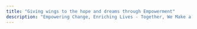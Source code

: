 ```yaml
---
title: "Giving wings to the hope and dreams through Empowerment"
description: "Empowering Change, Enriching Lives - Together, We Make a Difference."
---
```

